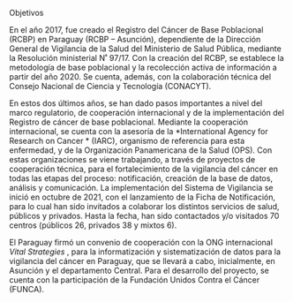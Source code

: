 Objetivos

En el año 2017, fue creado el Registro del Cáncer de Base
Poblacional (RCBP) en Paraguay (RCBP – Asunción), dependiente de la Dirección
General de Vigilancia de la Salud del Ministerio de Salud Pública, mediante la
Resolución ministerial N˚ 97/17. Con la creación del RCBP, se establece la
metodología de base poblacional y la recolección activa de información a partir
del año 2020. Se cuenta, además, con la colaboración técnica del Consejo
Nacional de Ciencia y Tecnología (CONACYT).

En estos dos últimos años, se han dado pasos importantes a
nivel del marco regulatorio, de cooperación internacional y de la
implementación del Registro de cáncer de base poblacional. Mediante la
cooperación internacional, se cuenta con la asesoría de la  *International Agency for Research on Cancer * (IARC), organismo de
referencia para esta enfermedad, y de la Organización Panamericana de la Salud
(OPS). Con estas organizaciones se viene trabajando, a través de proyectos de
cooperación técnica, para el fortalecimiento de la vigilancia del cáncer en
todas las etapas del proceso: notificación, creación de la base de datos,
análisis y comunicación. La implementación del Sistema de Vigilancia se inició
en octubre de 2021, con el lanzamiento de la Ficha de Notificación, para lo
cual han sido invitados a colaborar los distintos servicios de salud, públicos
y privados. Hasta la fecha, han sido contactados y/o visitados 70 centros
(públicos 26, privados 38 y mixtos 6).

El Paraguay firmó un convenio de cooperación con la ONG
internacional  *Vital Strategies* , para
la informatización y sistematización de datos para la vigilancia del cáncer en
Paraguay, que se llevará a cabo, inicialmente, en Asunción y el departamento
Central. Para el desarrollo del proyecto, se cuenta con la participación de la
Fundación Unidos Contra el Cáncer (FUNCA).
